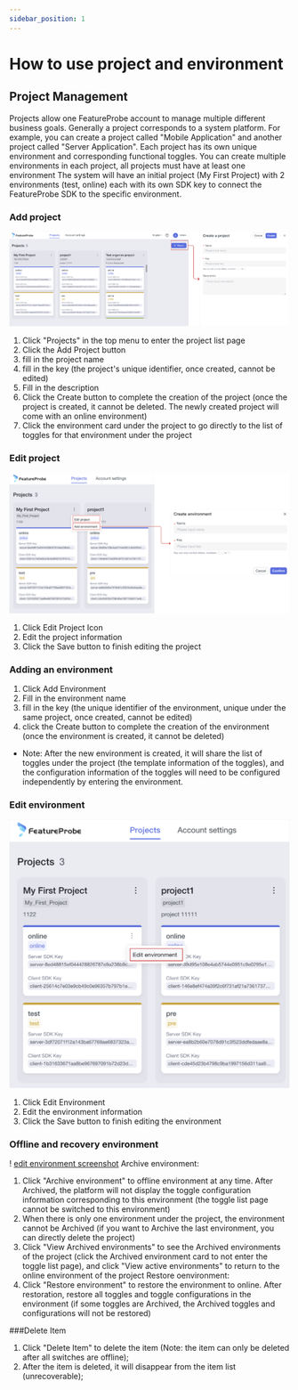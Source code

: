 ```yaml
---
sidebar_position: 1
---
```


# How to use project and environment

## Project Management
Projects allow one FeatureProbe account to manage multiple different business goals. Generally a project corresponds to a system platform. For example, you can create a project called "Mobile Application" and another project called "Server Application". Each project has its own unique environment and corresponding functional toggles. You can create multiple environments in each project, all projects must have at least one environment
The system will have an initial project (My First Project) with 2 environments (test, online) each with its own SDK key to connect the FeatureProbe SDK to the specific environment.
### Add project

![create project screenshot](../../../pictures/create_project_en.png)

1. Click "Projects" in the top menu to enter the project list page
2. Click the Add Project button
3. fill in the project name
4. fill in the key (the project's unique identifier, once created, cannot be edited)
5. Fill in the description
6. Click the Create button to complete the creation of the project (once the project is created, it cannot be deleted. The newly created project will come with an online environment)
7. Click the environment card under the project to go directly to the list of toggles for that environment under the project

### Edit project

![create environment screenshot](../../../pictures/create_environment_en.png)

1. Click Edit Project Icon
2. Edit the project information
3. Click the Save button to finish editing the project

### Adding an environment

1. Click Add Environment
2. Fill in the environment name
3. fill in the key (the unique identifier of the environment, unique under the same project, once created, cannot be edited)
4. click the Create button to complete the creation of the environment (once the environment is created, it cannot be deleted)

- Note: After the new environment is created, it will share the list of toggles under the project (the template information of the toggles), and the configuration information of the toggles will need to be configured independently by entering the environment.

### Edit environment

![edit environment screenshot](../../../pictures/edit_environment_en.png)

1. Click Edit Environment
2. Edit the environment information
3. Click the Save button to finish editing the environment

### Offline and recovery environment

! [edit environment screenshot](../../../pictures/archived_env_en.png)
Archive environment:
1. Click "Archive environment" to offline environment at any time. After Archived, the platform will not display the toggle configuration information corresponding to this environment (the toggle list page cannot be switched to this environment)
2. When there is only one environment under the project, the environment cannot be Archived (if you want to Archive the last environment, you can directly delete the project)
3. Click "View Archived environments" to see the Archived environments of the project (click the Archived environment card to not enter the toggle list page), and click "View active environments" to return to the online environment of the project
Restore oenvironment:
1. Click "Restore environment" to restore the environment to online. After restoration, restore all toggles and toggle configurations in the environment (if some toggles are Archived, the Archived toggles and configurations will not be restored)

###Delete Item

1. Click "Delete Item" to delete the item (Note: the item can only be deleted after all switches are offline);
2. After the item is deleted, it will disappear from the item list (unrecoverable);